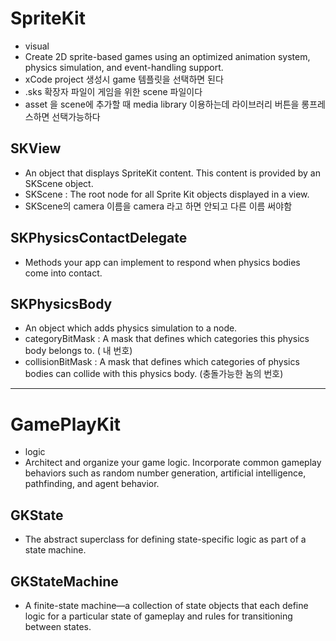 #  SpriteKit
- visual
- Create 2D sprite-based games using an optimized animation system, physics simulation, and event-handling support.
- xCode project 생성시 game 템플릿을 선택하면 된다
- .sks 확장자 파일이 게임을 위한 scene 파일이다
- asset 을 scene에 추가할 때 media library 이용하는데 라이브러리 버튼을 롱프레스하면 선택가능하다


## SKView
- An object that displays SpriteKit content. This content is provided by an SKScene object.
- SKScene : The root node for all Sprite Kit objects displayed in a view.
- SKScene의 camera 이름을 camera 라고 하면 안되고 다른 이름 써야함

## SKPhysicsContactDelegate
- Methods your app can implement to respond when physics bodies come into contact.

## SKPhysicsBody
- An object which adds physics simulation to a node.
- categoryBitMask : A mask that defines which categories this physics body belongs to. ( 내 번호)
- collisionBitMask : A mask that defines which categories of physics bodies can collide with this physics body. (충돌가능한 놈의 번호)

--- 

# GamePlayKit
- logic
- Architect and organize your game logic. Incorporate common gameplay behaviors such as random number generation, artificial intelligence, pathfinding, and agent behavior.

## GKState
- The abstract superclass for defining state-specific logic as part of a state machine.

## GKStateMachine
- A finite-state machine—a collection of state objects that each define logic for a particular state of gameplay and rules for transitioning between states.
